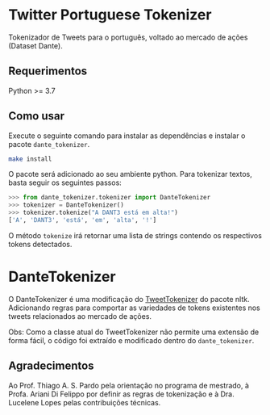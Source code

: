 # Twitter Portuguese Tokenizer
Tokenizador de Tweets para o português, voltado ao mercado de ações (Dataset Dante).

## Requerimentos

Python >= 3.7

## Como usar

Execute o seguinte comando para instalar as dependências e instalar o pacote `dante_tokenizer`.

```bash
make install
```

O pacote será adicionado ao seu ambiente python. Para tokenizar textos, basta seguir os seguintes passos:

```python
>>> from dante_tokenizer.tokenizer import DanteTokenizer
>>> tokenizer = DanteTokenizer()
>>> tokenizer.tokenize("A DANT3 está em alta!")
['A', 'DANT3', 'está', 'em', 'alta', '!']
```

O método `tokenize` irá retornar uma lista de strings contendo os respectivos tokens detectados. 

# DanteTokenizer

O DanteTokenizer é uma modificação do [TweetTokenizer](https://www.nltk.org/api/nltk.tokenize.html#module-nltk.tokenize.casual) do pacote nltk. Adicionando regras para comportar as variedades de tokens existentes nos tweets relacionados ao mercado de ações.

Obs: Como a classe atual do TweetTokenizer não permite uma extensão de forma fácil, o código foi extraído e modificado dentro do `dante_tokenizer`.

## Agradecimentos

Ao Prof. Thiago A. S. Pardo pela orientação no programa de mestrado, à Profa. Ariani Di Felippo por definir as regras de tokenização e à Dra. Lucelene Lopes pelas contribuições técnicas. 
